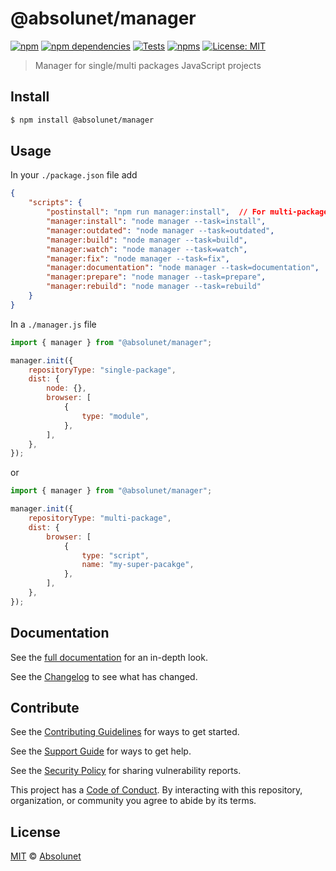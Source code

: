 # @absolunet/manager

[![npm][npm-badge]][npm-url]
[![npm dependencies][dependencies-badge]][dependencies-url]
[![Tests][tests-badge]][tests-url]
[![npms][npms-badge]][npms-url]
[![License: MIT][license-badge]][license-url]

> Manager for single/multi packages JavaScript projects


## Install

```bash
$ npm install @absolunet/manager
```


## Usage

In your `./package.json` file add
```json
{
	"scripts": {
		"postinstall": "npm run manager:install",  // For multi-package repository
		"manager:install": "node manager --task=install",
		"manager:outdated": "node manager --task=outdated",
		"manager:build": "node manager --task=build",
		"manager:watch": "node manager --task=watch",
		"manager:fix": "node manager --task=fix",
		"manager:documentation": "node manager --task=documentation",
		"manager:prepare": "node manager --task=prepare",
		"manager:rebuild": "node manager --task=rebuild"
	}
}
```


In a `./manager.js` file
```js
import { manager } from "@absolunet/manager";

manager.init({
	repositoryType: "single-package",
	dist: {
		node: {},
		browser: [
			{
				type: "module",
			},
		],
	},
});
```

or


```js
import { manager } from "@absolunet/manager";

manager.init({
	repositoryType: "multi-package",
	dist: {
		browser: [
			{
				type: "script",
				name: "my-super-pacakge",
			},
		],
	},
});
```


## Documentation

See the [full documentation](https://documentation.absolunet.com/node-manager) for an in-depth look.

See the [Changelog](CHANGELOG.md) to see what has changed.


## Contribute

See the [Contributing Guidelines](CONTRIBUTING.md) for ways to get started.

See the [Support Guide](SUPPORT.md) for ways to get help.

See the [Security Policy](SECURITY.md) for sharing vulnerability reports.

This project has a [Code of Conduct](CODE_OF_CONDUCT.md).
By interacting with this repository, organization, or community you agree to abide by its terms.


## License

[MIT](LICENSE) © [Absolunet](https://absolunet.com)




[npm-badge]:          https://img.shields.io/npm/v/@absolunet/manager?style=flat-square
[dependencies-badge]: https://img.shields.io/david/absolunet/node-manager?style=flat-square
[tests-badge]:        https://img.shields.io/github/workflow/status/absolunet/node-manager/tests/production?label=tests&style=flat-square
[npms-badge]:         https://badges.npms.io/%40absolunet%2Fmanager.svg?style=flat-square
[license-badge]:      https://img.shields.io/badge/license-MIT-green?style=flat-square

[npm-url]:          https://www.npmjs.com/package/@absolunet/manager
[dependencies-url]: https://david-dm.org/absolunet/node-manager
[tests-url]:        https://github.com/absolunet/node-manager/actions?query=workflow%3Atests+branch%3Aproduction
[npms-url]:         https://npms.io/search?q=%40absolunet%2Fmanager
[license-url]:      https://opensource.org/licenses/MIT
